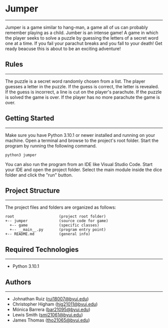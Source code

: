 # Jumper
---
Jumper is a game similar to hang-man, a game all of us can probably remember playing as a child. 
Jumber is an intense game! A game in which the player seeks to solve a puzzle by guessing the 
letters of a secret word one at a time. If you fail your parachut breaks and you fall to your death!
Get ready beacuse this is about to be an exciting adventure!


## Rules
---
  The puzzle is a secret word randomly chosen from a list.
  The player guesses a letter in the puzzle.
  If the guess is correct, the letter is revealed.
  If the guess is incorrect, a line is cut on the player's parachute.
  If the puzzle is solved the game is over.
  If the player has no more parachute the game is over.

## Getting Started
---
Make sure you have Python 3.10.1 or newer installed and running on your machine. Open a terminal and 
browse to the project's root folder. Start the program by running the following command.
```
python3 jumper
```
You can also run the program from an IDE like Visual Studio Code. Start your IDE and open the 
project folder. Select the main module inside the dice folder and click the "run" button.

## Project Structure
---
The project files and folders are organized as follows:
```
root                    (project root folder)
+-- jumper              (source code for game)
  +-- game              (specific classes)
  +-- __main__.py       (program entry point)
+-- README.md           (general info)
```

## Required Technologies
---
* Python 3.10.1

## Authors
---
* Johnathan Ruiz (rui18007@byui.edu)
* Christopher Higham (hig21011@byui.edu)
* Mónica Barrera (bar21095@byui.edu)
* Lewis Smith (smi21061@byui.edu)
* James Thomas (tho21065@byui.edu)

